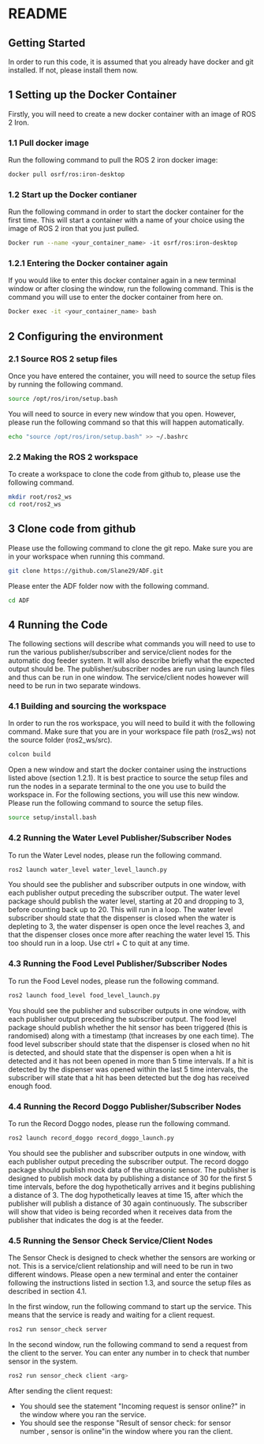 # README


## Getting Started
In order to run this code, it is assumed that you already have docker and git installed. If not, please install them now.

## 1 Setting up the Docker Container
Firstly, you will need to create a new docker container with an image of ROS 2 Iron.

### 1.1 Pull docker image
Run the following command to pull the ROS 2 iron docker image:

```sh
docker pull osrf/ros:iron-desktop
```

### 1.2 Start up the Docker contianer
Run the following command in order to start the docker container for the first time. This will start a container with a name of your choice using the image of ROS 2 iron that you just pulled.

```sh
Docker run --name <your_container_name> -it osrf/ros:iron-desktop
```

### 1.2.1 Entering the Docker container again
If you would like to enter this docker container again in a new terminal window or after closing the window, run the following command. This is the command you will use to enter the docker container from here on.

```sh
Docker exec -it <your_container_name> bash
```

## 2 Configuring the  environment

### 2.1 Source ROS 2 setup files
Once you have entered the container, you will need to source the setup files by running the following command.
```sh
source /opt/ros/iron/setup.bash
```
You will need to source in every new window that you open. However, please run the following command so that this will happen automatically.
```sh
echo "source /opt/ros/iron/setup.bash" >> ~/.bashrc
```

### 2.2 Making the ROS 2 workspace
To create a workspace to clone the code from github to, please use the following command.
```sh
mkdir root/ros2_ws
cd root/ros2_ws
```

## 3 Clone code from github
Please use the following command to clone the git repo. Make sure you are in your workspace when running this command.
```sh
git clone https://github.com/Slane29/ADF.git
```

Please enter the ADF folder now with the following command.
```sh
cd ADF
```


## 4 Running the Code
The following sections will describe what commands you will need to use to run the various publisher/subscriber and service/client nodes for the automatic dog feeder system. It will also describe briefly what the expected output should be. The publisher/subscriber nodes are run using launch files and thus can be run in one window. The service/client nodes however will need to be run in two separate windows.

### 4.1 Building and sourcing the workspace
In order to run the ros workspace, you will need to build it with the following command. Make sure that you are in your workspace file path (ros2_ws) not the source folder (ros2_ws/src).
```sh
colcon build
```

Open a new window and start the docker container using the instructions listed above (section 1.2.1). It is best practice to source the setup files and run the nodes in a separate terminal to the one you use to build the workspace in. For the following sections, you will use this new window. Please run the following command to source the setup files.

```sh
source setup/install.bash
```

### 4.2 Running the Water Level Publisher/Subscriber Nodes
To run the Water Level nodes, please run the following command.

```sh
ros2 launch water_level water_level_launch.py
```
You should see the publisher and subscriber outputs in one window, with each publisher output preceding the subscriber output. The water level package should publish the water level, starting at 20 and dropping to 3, before counting back up to 20. This will run in a loop. The water level subscriber should state that the dispenser is closed when the water is depleting to 3, the water dispenser is open once the level reaches 3, and that the dispenser closes once more after reaching the water level 15. This too should run in a loop. Use ctrl + C to quit at any time.

### 4.3 Running the Food Level Publisher/Subscriber Nodes
To run the Food Level nodes, please run the following command.

```sh
ros2 launch food_level food_level_launch.py
```
You should see the publisher and subscriber outputs in one window, with each publisher output preceding the subscriber output. The food level package should publish whether the hit sensor has been triggered (this is randomised) along with a timestamp (that increases by one each time). The food level subscriber should state that the dispenser is closed when no hit is detected, and should state that the dispenser is open when a hit is detected and it has not been opened in more than 5 time intervals. If a hit is detected by the dispenser was opened within the last 5 time intervals, the subscriber will state that a hit has been detected but the dog has received enough food.


### 4.4 Running the Record Doggo Publisher/Subscriber Nodes
To run the Record Doggo nodes, please run the following command.

```sh
ros2 launch record_doggo record_doggo_launch.py
```
You should see the publisher and subscriber outputs in one window, with each publisher output preceding the subscriber output. The record doggo package should publish mock data of the ultrasonic sensor. The publisher is designed to publish mock data by publishing a distance of 30 for the first 5 time intervals, before the dog hypothetically arrives and it begins publishing a distance of 3. The dog hypothetically leaves at time 15, after which the publisher will publish a distance of 30 again continuously. The subscriber will show that video is being recorded when it receives data from the publisher that indicates the dog is at the feeder.

### 4.5 Running the Sensor Check Service/Client Nodes
The Sensor Check is designed to check whether the sensors are working or not. This is a service/client relationship and will need to be run in two different windows. Please open a new terminal and enter the container following the instructions listed in section 1.3, and source the setup files as described in section 4.1.

In the first window, run the following command to start up the service. This means that the service is ready and waiting for a client request.

```sh
ros2 run sensor_check server
```

In the second window, run the following command to send a request from the client to the server. You can enter any number in <arg> to check that number sensor in the system.

```sh
ros2 run sensor_check client <arg>
```

After sending the client request:
- You should see the statement "Incoming request is sensor <arg> online?" in the window where you ran the service.
- You should see the response "Result of sensor check: for sensor number <arg>, sensor is online"in the window where you ran the client.





